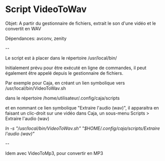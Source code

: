 # Script VideoToWav

Objet: A partir du gestionnaire de fichiers, extrait le son d'une vidéo et le convertit en WAV

Dépendances: avconv, zenity

--

Le script est à placer dans le répertoire /usr/local/bin/

Initialement prévu pour être exécuté en ligne de commandes, il peut également être appelé depuis le gestionnaire de fichiers.

Par exemple pour Caja, en créant un lien symbolique vers /usr/local/bin/VideoToWav.sh

dans le répertoire /home/utilisateur/.config/caja/scripts

et en nommant ce lien symbolique "Extraire l'audio (wav)", il apparaitra en faisant un
 clic-droit sur une vidéo dans Caja, un sous-menu Scripts > Extraire l'audio (wav)

*ln -s "/usr/local/bin/VideoToWav.sh" "$HOME/.config/caja/scripts/Extraire l'audio (wav)"*

--

Idem avec VideoToMp3, pour convertir en MP3

